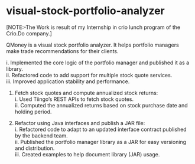 # visual-stock-portfolio-analyzer

  [NOTE:-The Work is result of my Internship in crio lunch program of the Crio.Do company.]
  
   QMoney is a visual stock portfolio analyzer. It helps portfolio managers make trade recommendations for their clients.            
   
   i. Implemented the core logic of the portfolio manager and published it as a library.   
   ii. Refactored code to add support for multiple stock quote services.   
   iii. Improved application stability and performance.    
   
1. Fetch stock quotes and compute annualized stock returns:  
    i. Used Tiingo’s REST APIs to fetch stock quotes.  
    ii. Computed the annualized returns based on stock purchase date and holding period.
    
2. Refactor using Java interfaces and publish a JAR file:  
    i. Refactored code to adapt to an updated interface contract published by the backend team.  
    ii. Published the portfolio manager library as a JAR for easy versioning and distribution.  
    iii. Created examples to help document library (JAR) usage.
   
